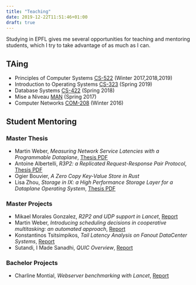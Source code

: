 ```yaml
---
title: "Teaching"
date: 2019-12-22T11:51:46+01:00
draft: true
---
```


Studying in EPFL gives me several opportunities for teaching and mentoring students, which I try to take advantage of as much as I can.

## TAing
* Principles of Computer Systems [CS-522](https://edu.epfl.ch/coursebook/fr/principles-of-computer-systems-CS-522) (Winter 2017,2018,2019)
* Introduction to Operating Systems [CS-323](https://edu.epfl.ch/coursebook/en/introduction-to-operating-systems-CS-323) (Spring 2019)
* Database Systems [CS-422](https://edu.epfl.ch/coursebook/en/database-systems-CS-422) (Spring 2018)
* Mise a Niveau [MAN](https://www.epfl.ch/education/bachelor/fr/structure-des-etudes/man/) (Spring 2017)
* Computer Networks [COM-208](https://edu.epfl.ch/coursebook/en/computer-networks-COM-208) (Winter 2016)

## Student Mentoring

### Master Thesis
* Martin Weber, *Measuring Network Service Latencies with a Programmable Dataplane*, [Thesis PDF](https://infoscience.epfl.ch/record/268496?ln=en)
* Antoine Albertelli, *R3P2: a Replicated Request-Response Pair Protocol*, [Thesis PDF](https://infoscience.epfl.ch/record/268279?ln=en)
* Ogier Bouvier, *A Zero Copy Key-Value Store in Rust*
* Lisa Zhou, *Storage in IX: a High Performance Storage Layer for a Dataplane Operating System*, [Thesis PDF](https://infoscience.epfl.ch/record/233768?ln=en)

### Master Projects

* Mikael Morales Gonzalez, *R2P2 and UDP support in Lancet*, [Report](/morales.pdf)
* Martin Weber, *Introducing scheduling decisions in cooperative multitasking: an automated approach*, [Report](/weber.pdf)
* Konstantinos Tsitsimpikos, *Tail Latency Analysis on Fanout DataCenter Systems*, [Report](/tsitsimpikos.pdf)
* Sutandi, I Made Sanadhi, *QUIC Overview*, [Report](/adhi.pdf)

### Bachelor Projects
* Charline Montial, *Webserver benchmarking with Lancet*, [Report](/montial.pdf)
